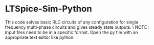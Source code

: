 # LTSpice-Sim-Python
This code solves basic RLC circuits of any configuration for single frequency multi-phase circuits and  gives steady state outputs. \\
NOTE : Input files need to be in a specific format. Open the py file with an appropriate text editor like python.
